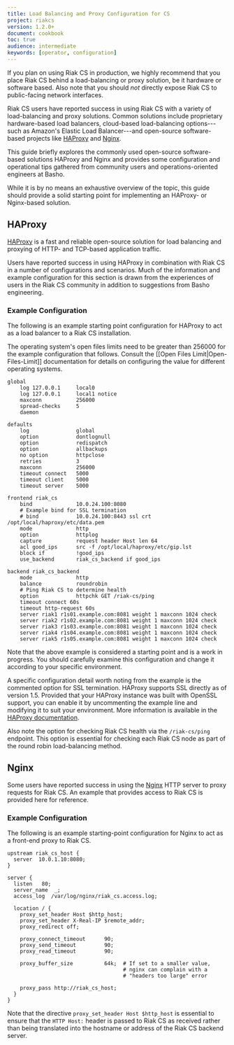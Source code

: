 ```yaml
---
title: Load Balancing and Proxy Configuration for CS
project: riakcs
version: 1.2.0+
document: cookbook
toc: true
audience: intermediate
keywords: [operator, configuration]
---
```


If you plan on using Riak CS in production, we highly recommend that you place Riak CS behind a load-balancing or proxy solution, be it hardware or software based. Also note that you should *not* directly expose Riak CS to public-facing
network interfaces.

Riak CS users have reported success in using Riak CS with a variety of load-balancing and proxy solutions. Common solutions include proprietary hardware-based load balancers, cloud-based load-balancing options---such as Amazon's
Elastic Load Balancer---and open-source software-based projects like [HAProxy](http://haproxy.1wt.eu/) and [Nginx](http://wiki.nginx.org/Main).

This guide briefly explores the commonly used open-source software-based
solutions HAProxy and Nginx and provides some configuration and operational
tips gathered from community users and operations-oriented engineers at Basho.

While it is by no means an exhaustive overview of the topic, this guide should
provide a solid starting point for implementing an HAProxy- or Nginx-based solution.

## HAProxy

[HAProxy](http://haproxy.1wt.eu/) is a fast and reliable open-source solution
for load balancing and proxying of HTTP- and TCP-based application traffic.

Users have reported success in using HAProxy in combination with Riak CS in a
number of configurations and scenarios. Much of the information and example configuration for this section is drawn from the experiences of users in the
Riak CS community in addition to suggestions from Basho engineering.

### Example Configuration

The following is an example starting point configuration for HAProxy to act
as a load balancer to a Riak CS installation.

<div class="info">The operating system's open files limits need to be greater than 256000 for the example configuration that follows. Consult the [[Open Files Limit|Open-Files-Limit]] documentation for details on configuring the value for different operating systems.</div>
  
```config
global
    log 127.0.0.1     local0
    log 127.0.0.1     local1 notice
    maxconn           256000
    spread-checks     5
    daemon

defaults
    log               global
    option            dontlognull
    option            redispatch
    option            allbackups
    no option         httpclose
    retries           3
    maxconn           256000
    timeout connect   5000 
    timeout client    5000 
    timeout server    5000
 
frontend riak_cs
    bind              10.0.24.100:8080
    # Example bind for SSL termination
    # bind            10.0.24.100:8443 ssl crt /opt/local/haproxy/etc/data.pem
    mode              http
    option            httplog
    capture           request header Host len 64
    acl good_ips      src -f /opt/local/haproxy/etc/gip.lst
    block if          !good_ips
    use_backend       riak_cs_backend if good_ips

backend riak_cs_backend
    mode              http
    balance           roundrobin
    # Ping Riak CS to determine health
    option            httpchk GET /riak-cs/ping 
    timeout connect 60s
    timeout http-request 60s
    server riak1 r1s01.example.com:8081 weight 1 maxconn 1024 check
    server riak2 r1s02.example.com:8081 weight 1 maxconn 1024 check
    server riak3 r1s03.example.com:8081 weight 1 maxconn 1024 check
    server riak4 r1s04.example.com:8081 weight 1 maxconn 1024 check
    server riak5 r1s05.example.com:8081 weight 1 maxconn 1024 check
```

Note that the above example is considered a starting point and is a work in progress. You should carefully examine this configuration and change it according to your specific environment.

A specific configuration detail worth noting from the example is the commented option for SSL termination. HAProxy supports SSL directly as of version 1.5. Provided that your HAProxy instance was built with OpenSSL support, you can enable it by uncommenting the example line and modifying it to suit your environment. More information is available in the [HAProxy documentation](http://cbonte.github.io/haproxy-dconv/configuration-1.5.html#5-ssl).

Also note the option for checking Riak CS health via the `/riak-cs/ping` endpoint. This option is essential for checking each Riak CS node as part of
the round robin load-balancing method.

## Nginx

Some users have reported success in using the [Nginx](http://nginx.org/) HTTP
server to proxy requests for Riak CS. An example that provides access to Riak CS is provided here for reference.

### Example Configuration

The following is an example starting-point configuration for Nginx to act as a front-end proxy to Riak CS.

```config
upstream riak_cs_host {
  server  10.0.1.10:8080;
}

server {
  listen   80;
  server_name  _;
  access_log  /var/log/nginx/riak_cs.access.log;

  location / {
    proxy_set_header Host $http_host;
    proxy_set_header X-Real-IP $remote_addr;
    proxy_redirect off;

    proxy_connect_timeout      90;
    proxy_send_timeout         90;
    proxy_read_timeout         90;

    proxy_buffer_size          64k;  # If set to a smaller value,
                                     # nginx can complain with a
                                     # "headers too large" error
      
    proxy_pass http://riak_cs_host;
  }
}
```

Note that the directive `proxy_set_header Host $http_host` is essential to
ensure that the `HTTP Host:` header is passed to Riak CS as received rather
than being translated into the hostname or address of the Riak CS backend server.
